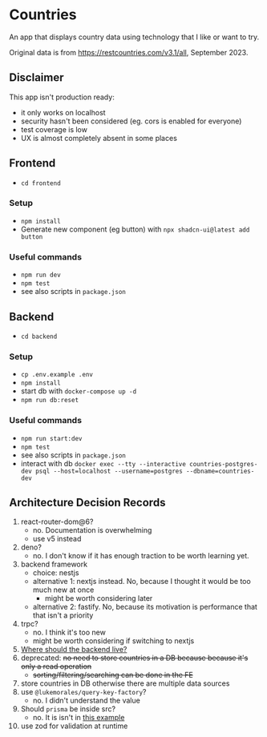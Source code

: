 # Countries

An app that displays country data using technology that I like or want to try.

Original data is from https://restcountries.com/v3.1/all, September 2023.

## Disclaimer

This app isn't production ready:

- it only works on localhost
- security hasn't been considered (eg. cors is enabled for everyone)
- test coverage is low
- UX is almost completely absent in some places

## Frontend

- `cd frontend`

### Setup

- `npm install`
- Generate new component (eg button) with `npx shadcn-ui@latest add button`

### Useful commands

- `npm run dev`
- `npm test`
- see also scripts in `package.json`

## Backend

- `cd backend`

### Setup

- `cp .env.example .env`
- `npm install`
- start db with `docker-compose up -d`
- `npm run db:reset`

### Useful commands

- `npm run start:dev`
- `npm test`
- see also scripts in `package.json`
- interact with db `docker exec --tty --interactive countries-postgres-dev psql --host=localhost --username=postgres --dbname=countries-dev`

## Architecture Decision Records

1. react-router-dom@6?
   - no. Documentation is overwhelming
   - use v5 instead
2. deno?
   - no. I don't know if it has enough traction to be worth learning yet.
3. backend framework
   - choice: nestjs
   - alternative 1: nextjs instead. No, because I thought it would be too much new at once
     - might be worth considering later
   - alternative 2: fastify. No, because its motivation is performance that that isn't a priority
4. trpc?
   - no. I think it's too new
   - might be worth considering if switching to nextjs
5. [Where should the backend live?](adr/5_where-should-the-backend-live.md)
6. deprecated: ~~no need to store countries in a DB because because it's only a read operation~~
   - ~~sorting/filtering/searching can be done in the FE~~
7. store countries in DB otherwise there are multiple data sources
8. use `@lukemorales/query-key-factory`?
   - no. I didn't understand the value
9. Should `prisma` be inside src?
   - no. It is isn't in [this example](https://github.com/prisma/prisma-examples/tree/latest/typescript/rest-nestjs/prisma)
10. use zod for validation at runtime
